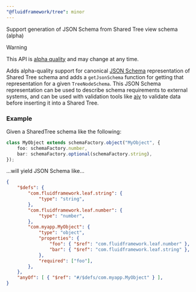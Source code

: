 ```yaml
---
"@fluidframework/tree": minor
---
```


Support generation of JSON Schema from Shared Tree view schema (alpha)

> [!WARNING]
> This API is [alpha quality](https://fluidframework.com/docs/build/releases-and-apitags/#api-support-levels) and may change at any time.

Adds alpha-quality support for canonical [JSON Schema](https://json-schema.org/docs) representation of Shared Tree schema and adds a `getJsonSchema` function for getting that representation for a given `TreeNodeSchema`.
This JSON Schema representation can be used to describe schema requirements to external systems, and can be used with validation tools like [ajv](https://ajv.js.org/) to validate data before inserting it into a Shared Tree.

### Example

Given a SharedTree schema like the following:

```typescript
class MyObject extends schemaFactory.object("MyObject", {
	foo: schemaFactory.number,
	bar: schemaFactory.optional(schemaFactory.string),
});
```

...will yield JSON Schema like...

```json
{
	"$defs": {
		"com.fluidframework.leaf.string": {
			"type": "string",
		},
		"com.fluidframework.leaf.number": {
			"type": "number",
		},
		"com.myapp.MyObject": {
			"type": "object",
			"properties": {
				"foo": { "$ref": "com.fluidframework.leaf.number" },
				"bar": { "$ref": "com.fluidframework.leaf.string" },
			},
			"required": ["foo"],
		},
	},
	"anyOf": [ { "$ref": "#/$defs/com.myapp.MyObject" } ],
}
```
